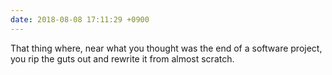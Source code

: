 ```yaml
---
date: 2018-08-08 17:11:29 +0900
---
```

That thing where, near what you thought was the end of a software project, you rip the guts out and rewrite it from almost scratch.
